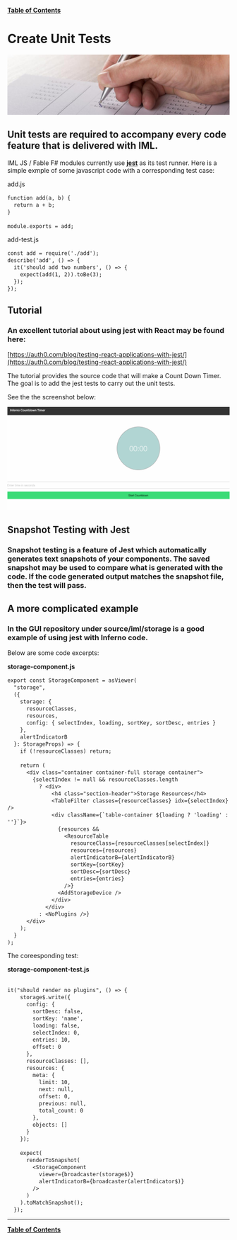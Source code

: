 [**Table of Contents**](cd_TOC.md)

# Create Unit Tests

![unit test](md_Graphics/testing_sm.jpg)

## Unit tests are required to accompany every code feature that is delivered with IML.

IML JS / Fable F# modules currently use **[jest](https://facebook.github.io/jest/)** as its test runner. Here is a simple exmple of some javascript code with a corresponding test case:

add.js

```
function add(a, b) {
  return a + b;
}

module.exports = add;
```

add-test.js

```
const add = require('./add');
describe('add', () => {
  it('should add two numbers', () => {
    expect(add(1, 2)).toBe(3);
  });
});
```

## Tutorial
### An excellent tutorial about using jest with React may be found here:

[https://auth0.com/blog/testing-react-applications-with-jest/](https://auth0.com/blog/testing-react-applications-with-jest/)


The tutorial provides the source code that will make a Count Down Timer. 
The goal is to add the jest tests to carry out the unit tests.

See the the screenshot below:

![count_down_timer.png](md_Graphics/count_down_timer.png)

## Snapshot Testing with Jest

### Snapshot testing is a feature of Jest which automatically generates text snapshots of your components. The saved snapshot may be used to compare what is generated with the code. If the code generated output matches the snapshot file, then the test will pass.

## A more complicated example

### In the GUI repository under source/iml/storage is a good example of using jest with Inferno code. 

Below are some code excerpts:

**storage-component.js**
```
export const StorageComponent = asViewer(
  "storage",
  ({
    storage: {
      resourceClasses,
      resources,
      config: { selectIndex, loading, sortKey, sortDesc, entries }
    },
    alertIndicatorB
  }: StorageProps) => {
    if (!resourceClasses) return;

    return (
      <div class="container container-full storage container">
        {selectIndex != null && resourceClasses.length
          ? <div>
              <h4 class="section-header">Storage Resources</h4>
              <TableFilter classes={resourceClasses} idx={selectIndex} />
              <div className={`table-container ${loading ? 'loading' : ''}`}>
                {resources &&
                  <ResourceTable
                    resourceClass={resourceClasses[selectIndex]}
                    resources={resources}
                    alertIndicatorB={alertIndicatorB}
                    sortKey={sortKey}
                    sortDesc={sortDesc}
                    entries={entries}
                  />}
                <AddStorageDevice />
              </div>
            </div>
          : <NoPlugins />}
      </div>
    );
  }
);

```

The coreesponding test:

**storage-component-test.js**

```

it("should render no plugins", () => {
    storage$.write({
      config: {
        sortDesc: false,
        sortKey: 'name',
        loading: false,
        selectIndex: 0,
        entries: 10,
        offset: 0
      },
      resourceClasses: [],
      resources: {
        meta: {
          limit: 10,
          next: null,
          offset: 0,
          previous: null,
          total_count: 0
        },
        objects: []
      }
    });

    expect(
      renderToSnapshot(
        <StorageComponent
          viewer={broadcaster(storage$)}
          alertIndicatorB={broadcaster(alertIndicator$)}
        />
      )
    ).toMatchSnapshot();
  });

```

---
[**Table of Contents**](cd_TOC.md) 